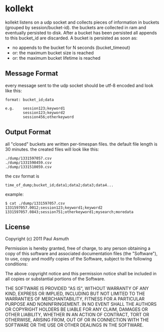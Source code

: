 kollekt
=======

kollekt listens on a udp socket and collects pieces of information in buckets (grouped by session/bucket-id). 
the buckets are collected in ram and eventually persisted to disk. After a bucket has been persisted all 
appends to this bucket_id are discarded. A bucket is persisted as soon as:
  
  + no appends to the bucket for N seconds (bucket_timeout)
  + or: the maximum bucket size is reached 
  + or: the maximum bucket lifetime is reached



Message Format
--------------

every message sent to the udp socket should be utf-8 encoded and look like this:

    format: bucket_id;data

    e.g.    session123;keyword1
            session123;keyword2
            session456;otherkeyword



Output Format
-------------

all "closed" buckets are written per-timespan files. the default file length is 30 minutes. the created files will look like this:

    ./dump/1331597057.csv
    ./dump/1331598459.csv
    ./dump/1331510059.csv

the csv format is 

    time_of_dump;bucket_id;data1;data2;data3;data4...

example:

    $ cat ./dump/1331597057.csv
    1331597057.0012;session123;keyword1;keyword2
    1331597057.0843;session751;otherkeyword1;mysearch;moredata



License
-------

Copyright (c) 2011 Paul Asmuth

Permission is hereby granted, free of charge, to any person obtaining
a copy of this software and associated documentation files (the
"Software"), to use, copy and modify copies of the Software, subject 
to the following conditions:

The above copyright notice and this permission notice shall be
included in all copies or substantial portions of the Software.

THE SOFTWARE IS PROVIDED "AS IS", WITHOUT WARRANTY OF ANY KIND,
EXPRESS OR IMPLIED, INCLUDING BUT NOT LIMITED TO THE WARRANTIES OF
MERCHANTABILITY, FITNESS FOR A PARTICULAR PURPOSE AND
NONINFRINGEMENT. IN NO EVENT SHALL THE AUTHORS OR COPYRIGHT HOLDERS BE
LIABLE FOR ANY CLAIM, DAMAGES OR OTHER LIABILITY, WHETHER IN AN ACTION
OF CONTRACT, TORT OR OTHERWISE, ARISING FROM, OUT OF OR IN CONNECTION
WITH THE SOFTWARE OR THE USE OR OTHER DEALINGS IN THE SOFTWARE.
